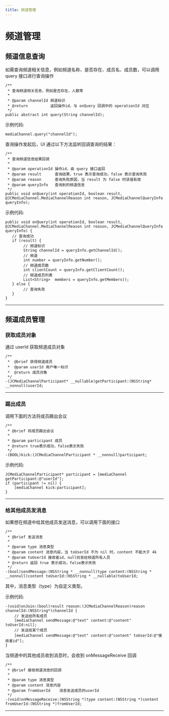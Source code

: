 ```yaml
---
title: 频道管理
---
```

# 频道管理





## 频道信息查询

如需查询频道相关信息，例如频道名称、是否存在、成员名、成员数，可以调用 query 接口进行查询操作





    /**
     * 查询频道相关信息，例如是否存在，人数等
     *
     * @param channelId 频道标识
     * @return          返回操作id，与 onQuery 回调中的 operationId 对应
     */
    public abstract int query(String channelId);





示例代码:





    mediaChannel.query("channelId");





查询操作发起后，UI 通过以下方法监听回调查询的结果：





    /**
     * 查询频道信息结果回调
     *
     * @param operationId 操作id，由 query 接口返回
     * @param result      查询结果，true 表示查询成功，false 表示查询失败
     * @param reason      查询失败原因，当 result 为 false 时该值有效
     * @param queryInfo   查询到的频道信息
     */
    public void onQuery(int operationId, boolean result, @JCMediaChannel.MediaChannelReason int reason, JCMediaChannelQueryInfo queryInfo);





示例代码:





    public void onQuery(int operationId, boolean result, @JCMediaChannel.MediaChannelReason int reason, JCMediaChannelQueryInfo queryInfo) {
       // 查询成功
       if (result) {
            // 频道标识
            String channelId = queryInfo.getChannelId();
            // 频道
            int number = queryInfo.getNumber();
            // 频道成员数
            int clientCount = queryInfo.getClientCount();
            // 频道成员列表
            List<String>  members = queryInfo.getMembers();
       } else {
            // 查询失败
       }
    }





-----







## 频道成员管理





### 获取成员对象

通过 userId 获取频道成员对象





    /**
     *  @brief 获得频道成员
     *  @param userId 用户唯一标识
     *  @return 成员对象
     */
    -(JCMediaChannelParticipant* __nullable)getParticipant:(NSString* __nonnull)userId;





-----







### 踢出成员

调用下面的方法将成员踢出会议





    /**
     * @brief 将成员踢出会议
     *
     * @param participant 成员
     * @return true表示成功，false表示失败
     */
    -(BOOL)kick:(JCMediaChannelParticipant * __nonnull)participant;





示例代码:





    JCMediaChannelParticipant* participant = [mediaChannel getParticipant:@"userId"];
    if (participant != nil) {
        [mediaChannel kick:participant];
    }







-----



### 给其他成员发消息

如果想在频道中给其他成员发送消息，可以调用下面的接口





    /**
     * @brief 发送消息
     *
     * @param type 消息类型
     * @param content 消息内容，当 toUserId 不为 nil 时，content 不能大于 4k
     * @param toUserId 接收者id，null则发给频道所有人员
     * @return 返回 true 表示成功，false表示失败
     */
    -(bool)sendMessage:(NSString * __nonnull)type content:(NSString * __nonnull)content toUserId:(NSString * __nullable)toUserId;





其中，消息类型（type）为自定义类型。

示例代码:





    -(void)onJoin:(bool)result reason:(JCMediaChannelReason)reason channelId:(NSString*)channelId {
        // 发送给所有成员
        [mediaChannel sendMessage:@"text" content:@"content" toUserId:nil];
        // 发送给某个成员
        [mediaChannel sendMessage:@"text" content:@"content" toUserId:@"接收者id"];
    }





当频道中的其他成员收到消息时，会收到 onMessageReceive 回调





    /**
     * @brief 接收频道消息的回调
     *
     * @param type 消息类型
     * @param content 消息内容
     * @param fromUserId    消息发送成员的userId
     */
    -(void)onMessageReceive:(NSString *)type content:(NSString *)content fromUserId:(NSString *)fromUserId;





-----
















